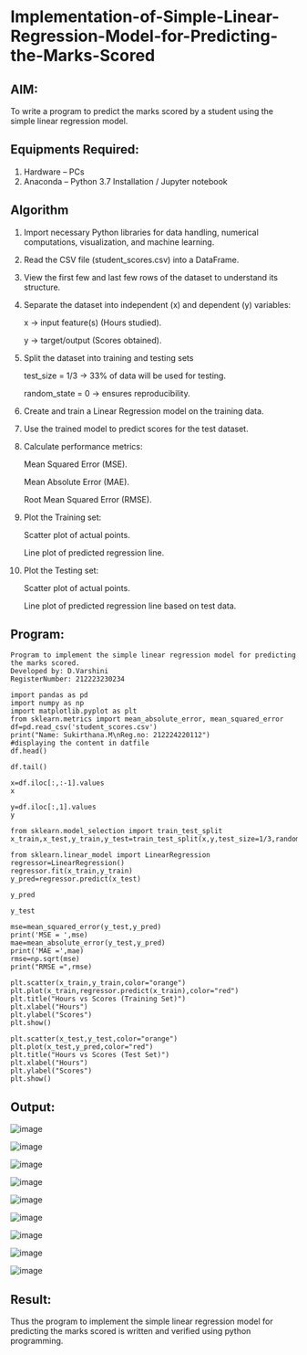 # Implementation-of-Simple-Linear-Regression-Model-for-Predicting-the-Marks-Scored

## AIM:
To write a program to predict the marks scored by a student using the simple linear regression model.

## Equipments Required:
1. Hardware – PCs
2. Anaconda – Python 3.7 Installation / Jupyter notebook

## Algorithm
1. Import necessary Python libraries for data handling, numerical computations, visualization, and machine learning.
2. Read the CSV file (student_scores.csv) into a DataFrame.
3. View the first few and last few rows of the dataset to understand its structure.
4. Separate the dataset into independent (x) and dependent (y) variables:
   
      x → input feature(s) (Hours studied).
   
      y → target/output (Scores obtained).
   
5. Split the dataset into training and testing sets

      test_size = 1/3 → 33% of data will be used for testing.
   
      random_state = 0 → ensures reproducibility.
   
6. Create and train a Linear Regression model on the training data.
7. Use the trained model to predict scores for the test dataset.
8. Calculate performance metrics:
    
      Mean Squared Error (MSE).
   
      Mean Absolute Error (MAE).
   
      Root Mean Squared Error (RMSE).
   
9. Plot the Training set:
    
      Scatter plot of actual points.
    
      Line plot of predicted regression line.
    
10. Plot the Testing set:
    
      Scatter plot of actual points.
       
      Line plot of predicted regression line based on test data.
## Program:

```
Program to implement the simple linear regression model for predicting the marks scored.
Developed by: D.Varshini
RegisterNumber: 212223230234

import pandas as pd 
import numpy as np
import matplotlib.pyplot as plt
from sklearn.metrics import mean_absolute_error, mean_squared_error
df=pd.read_csv('student_scores.csv')
print("Name: Sukirthana.M\nReg.no: 212224220112")
#displaying the content in datfile
df.head()

df.tail()

x=df.iloc[:,:-1].values
x

y=df.iloc[:,1].values
y

from sklearn.model_selection import train_test_split
x_train,x_test,y_train,y_test=train_test_split(x,y,test_size=1/3,random_state=0)

from sklearn.linear_model import LinearRegression
regressor=LinearRegression()
regressor.fit(x_train,y_train)
y_pred=regressor.predict(x_test)

y_pred

y_test

mse=mean_squared_error(y_test,y_pred)
print('MSE = ',mse)
mae=mean_absolute_error(y_test,y_pred)
print('MAE =',mae)
rmse=np.sqrt(mse)
print("RMSE =",rmse)

plt.scatter(x_train,y_train,color="orange")
plt.plot(x_train,regressor.predict(x_train),color="red")
plt.title("Hours vs Scores (Training Set)")
plt.xlabel("Hours")
plt.ylabel("Scores")
plt.show()

plt.scatter(x_test,y_test,color="orange")
plt.plot(x_test,y_pred,color="red")
plt.title("Hours vs Scores (Test Set)")
plt.xlabel("Hours")
plt.ylabel("Scores")
plt.show()

```

## Output:

![image](https://github.com/user-attachments/assets/4d1bdc3a-b13f-4a4f-9a4d-c0a93fce3d55)

![image](https://github.com/user-attachments/assets/14175561-2d69-4906-b4d9-2219c2322e04)

![image](https://github.com/user-attachments/assets/74f88050-4327-4033-964c-3e47284c19bd)

![image](https://github.com/user-attachments/assets/a8483f06-eda4-43e6-b64a-430162e46fee)

![image](https://github.com/user-attachments/assets/43cf1218-0e2c-4937-880a-f3fa2877a216)


![image](https://github.com/user-attachments/assets/7bfb3fec-b7ab-4d2f-b1c0-456f44642aa5)

![image](https://github.com/user-attachments/assets/14f4545b-ccbb-4c82-97a9-b5b2756816e6)

![image](https://github.com/user-attachments/assets/79659a03-5e1d-4429-bdfa-cf43173eaedc)

![image](https://github.com/user-attachments/assets/299c89fe-ee44-4400-8d32-2df1392cae62)

## Result:
Thus the program to implement the simple linear regression model for predicting the marks scored is written and verified using python programming.
